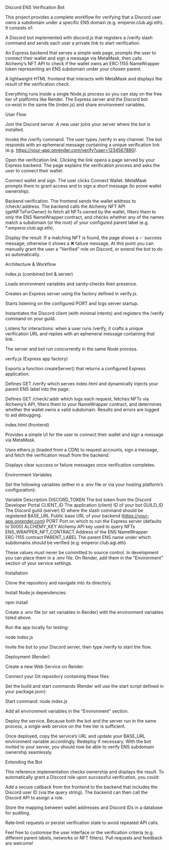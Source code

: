 Discord ENS Verification Bot

This project provides a complete workflow for verifying that a Discord user owns a subdomain under a specific ENS domain (e.g. emperor.club.agi.eth). It consists of:

A Discord bot implemented with discord.js that registers a /verify slash command and sends each user a private link to start verification.

An Express backend that serves a simple web page, prompts the user to connect their wallet and sign a message via MetaMask, then calls Alchemy’s NFT API to check if the wallet owns an ERC‑1155 NameWrapper token representing an ENS subdomain under your chosen parent.

A lightweight HTML frontend that interacts with MetaMask and displays the result of the verification check.

Everything runs inside a single Node.js process so you can stay on the free tier of platforms like Render. The Express server and the Discord bot co‑exist in the same file (index.js) and share environment variables.

User Flow

Join the Discord server. A new user joins your server where the bot is installed.

Invoke the /verify command. The user types /verify in any channel. The bot responds with an ephemeral message containing a unique verification link (e.g. https://your-app.onrender.com/verify?user=1234567890).

Open the verification link. Clicking the link opens a page served by your Express backend. The page explains the verification process and asks the user to connect their wallet.

Connect wallet and sign. The user clicks Connect Wallet. MetaMask prompts them to grant access and to sign a short message (to prove wallet ownership).

Backend verification. The frontend sends the wallet address to /check/:address. The backend calls the Alchemy NFT API (getNFTsForOwner) to fetch all NFTs owned by the wallet, filters them to only the ENS NameWrapper contract, and checks whether any of the names match a subdomain (or the root) of your configured parent label (e.g. *.emperor.club.agi.eth).

Display the result. If a matching NFT is found, the page shows a ✅ success message; otherwise it shows a ❌ failure message. At this point you can manually grant the user a “Verified” role on Discord, or extend the bot to do so automatically.

Architecture & Workflow

index.js (combined bot & server)

Loads environment variables and sanity‑checks their presence.

Creates an Express server using the factory defined in verify.js.

Starts listening on the configured PORT and logs server startup.

Instantiates the Discord client (with minimal intents) and registers the /verify command on your guild.

Listens for interactions: when a user runs /verify, it crafts a unique verification URL and replies with an ephemeral message containing that link.

The server and bot run concurrently in the same Node process.

verify.js (Express app factory)

Exports a function createServer() that returns a configured Express application.

Defines GET /verify which serves index.html and dynamically injects your parent ENS label into the page.

Defines GET /check/:addr which logs each request, fetches NFTs via Alchemy’s API, filters them to your NameWrapper contract, and determines whether the wallet owns a valid subdomain. Results and errors are logged to aid debugging.

index.html (frontend)

Provides a simple UI for the user to connect their wallet and sign a message via MetaMask.

Uses ethers.js (loaded from a CDN) to request accounts, sign a message, and fetch the verification result from the backend.

Displays clear success or failure messages once verification completes.

Environment Variables

Set the following variables (either in a .env file or via your hosting platform’s configuration):

Variable	Description
DISCORD_TOKEN	The bot token from the Discord Developer Portal
CLIENT_ID	The application (client) ID of your bot
GUILD_ID	The Discord guild (server) ID where the slash command should be registered
BASE_URL	Public base URL of your backend (https://your-app.onrender.com)
PORT	Port on which to run the Express server (defaults to 5000)
ALCHEMY_KEY	Alchemy API key used to query NFTs
ENS_WRAPPER_NFT_CONTRACT	Address of the ENS NameWrapper ERC‑1155 contract
PARENT_LABEL	The parent ENS name under which subdomains should be verified (e.g. emperor.club.agi.eth)

These values must never be committed to source control. In development you can place them in a .env file. On Render, add them in the “Environment” section of your service settings.

Installation

Clone the repository and navigate into its directory.

Install Node.js dependencies:

npm install


Create a .env file (or set variables in Render) with the environment variables listed above.

Run the app locally for testing:

node index.js


Invite the bot to your Discord server, then type /verify to start the flow.

Deployment (Render)

Create a new Web Service on Render.

Connect your Git repository containing these files.

Set the build and start commands (Render will use the start script defined in your package.json):

Start command: node index.js

Add all environment variables in the “Environment” section.

Deploy the service. Because both the bot and the server run in the same process, a single web service on the free tier is sufficient.

Once deployed, copy the service’s URL and update your BASE_URL environment variable accordingly. Redeploy if necessary. With the bot invited to your server, you should now be able to verify ENS subdomain ownership seamlessly.

Extending the Bot

This reference implementation checks ownership and displays the result. To automatically grant a Discord role upon successful verification, you could:

Add a secure callback from the frontend to the backend that includes the Discord user ID (via the query string). The backend can then call the Discord API to assign a role.

Store the mapping between wallet addresses and Discord IDs in a database for auditing.

Rate‑limit requests or persist verification state to avoid repeated API calls.

Feel free to customise the user interface or the verification criteria (e.g. different parent labels, networks or NFT filters). Pull requests and feedback are welcome!